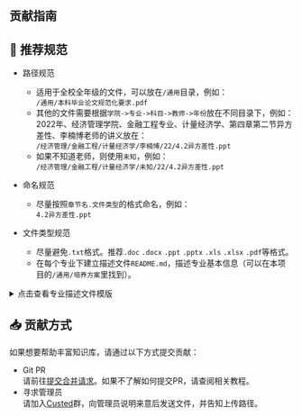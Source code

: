 ## 贡献指南

## 📏 推荐规范
- 路径规范
    - 适用于全校全年级的文件，可以放在`/通用`目录，例如：  
`/通用/本科毕业论文规范化要求.pdf`  
    - 其他的文件需要根据`学院->专业->科目->教师->年份`放在不同目录下，例如：  
2022年、经济管理学院、金融工程专业、计量经济学、第四章第二节异方差性、李楠博老师的讲义放在：  
`/经济管理/金融工程/计量经济学/李楠博/22/4.2异方差性.ppt`  
    - 如果不知道老师，则使用`未知`，例如：  
`/经济管理/金融工程/计量经济学/未知/22/4.2异方差性.ppt`

- 命名规范  
    - 尽量按照`章节名.文件类型`的格式命名，例如：  
`4.2异方差性.ppt`  

- 文件类型规范
    - 尽量避免`.txt`格式。推荐`.doc` `.docx` `.ppt` `.pptx` `.xls` `.xlsx` `.pdf`等格式。
    - 在每个专业下建立描述文件`README.md`，描述专业基本信息（可以在本项目的`/通用/培养方案`里找到）。

<details>
<summary>点击查看专业描述文件模版</summary>

```markdown
### 🏷 基本信息
+ 专业名称：金融工程
+ 专业代码：020302
+ 学制：4年
+ 学位：经济学学士

### 🎓培养方案

#### 18版培养方案
+ 主干学科：经济学
+ 核心课程:政治经济学、微观经济学宏观经济学、计量经济学、统计学、会计学、财政学、金融学、证券投资学、公司金融、金融工程学、金融计量学、金融风险管理。
+ 特色课程:行为金融学、互联网与金融管理创新专题、投资与理财。
```
</details>

## 📥 贡献方式
如果想要帮助丰富知识库，请通过以下方式提交贡献：
- Git PR  
请前往[提交合并请求](https://github.com/CustedNG/cust_knowledge_base/pulls)。如果不了解如何提交PR，请查阅相关教程。
- 寻求管理员  
请加入[Custed](https://jq.qq.com/?_wv=1027&k=tkSMxQ3S)群，向管理员说明来意后发送文件，并告知上传路径。